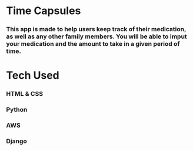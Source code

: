 <img src="">

# Time Capsules
### This app is made to help users keep track of their medication, as well as any other family members. You will be able to imput your medication and the amount to take in a given period of time. 

# Tech Used
### HTML & CSS
### Python
### AWS
### Django
### 